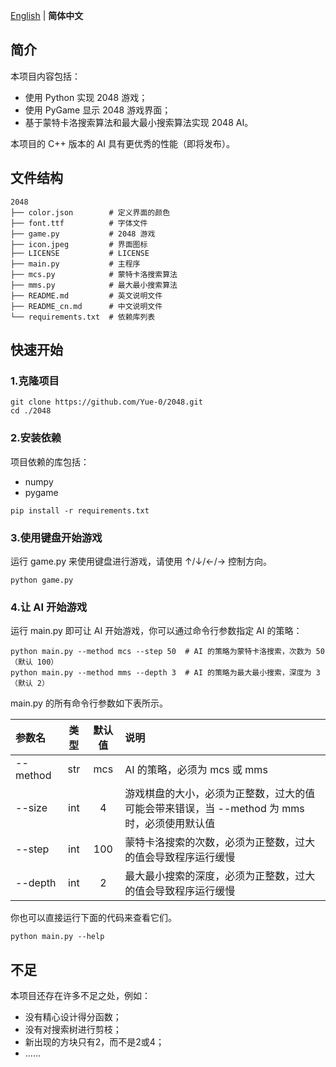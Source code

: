 [English](README.md) | __简体中文__

## 简介

本项目内容包括：
* 使用 Python 实现 2048 游戏；
* 使用 PyGame 显示 2048 游戏界面；
* 基于蒙特卡洛搜索算法和最大最小搜索算法实现 2048 AI。

本项目的 C++ 版本的 AI 具有更优秀的性能（即将发布）。

## 文件结构

```
2048
├── color.json        # 定义界面的颜色
├── font.ttf          # 字体文件
├── game.py           # 2048 游戏
├── icon.jpeg         # 界面图标
├── LICENSE           # LICENSE
├── main.py           # 主程序
├── mcs.py            # 蒙特卡洛搜索算法
├── mms.py            # 最大最小搜索算法
├── README.md         # 英文说明文件
├── README_cn.md      # 中文说明文件
└── requirements.txt  # 依赖库列表
```

## 快速开始

### 1.克隆项目

```shell
git clone https://github.com/Yue-0/2048.git
cd ./2048
```

### 2.安装依赖

项目依赖的库包括：
* numpy
* pygame

```shell
pip install -r requirements.txt
```

### 3.使用键盘开始游戏

运行 game.py 来使用键盘进行游戏，请使用 ↑/↓/←/→ 控制方向。

```shell
python game.py
```

### 4.让 AI 开始游戏

运行 main.py 即可让 AI 开始游戏，你可以通过命令行参数指定 AI 的策略：

```shell
python main.py --method mcs --step 50  # AI 的策略为蒙特卡洛搜索，次数为 50（默认 100）
python main.py --method mms --depth 3  # AI 的策略为最大最小搜索，深度为 3（默认 2）
```

main.py 的所有命令行参数如下表所示。

| 参数名      | 类型  | 默认值 | 说明                                                    |
|:---------|:---:|:---:|:------------------------------------------------------|
| --method | str | mcs | AI 的策略，必须为 mcs 或 mms                                  |
| --size   | int |  4  | 游戏棋盘的大小，必须为正整数，过大的值可能会带来错误，当 --method 为 mms 时，必须使用默认值 |
| --step   | int | 100 | 蒙特卡洛搜索的次数，必须为正整数，过大的值会导致程序运行缓慢                        |
| --depth  | int |  2  | 最大最小搜索的深度，必须为正整数，过大的值会导致程序运行缓慢                        |

你也可以直接运行下面的代码来查看它们。

```shell
python main.py --help
```

## 不足

本项目还存在许多不足之处，例如：
* 没有精心设计得分函数；
* 没有对搜索树进行剪枝；
* 新出现的方块只有2，而不是2或4；
* ……
